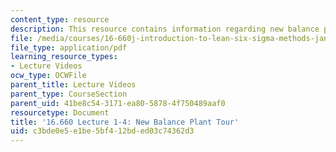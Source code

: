 ```yaml
---
content_type: resource
description: This resource contains information regarding new balance plant tour.
file: /media/courses/16-660j-introduction-to-lean-six-sigma-methods-january-iap-2012/c3bde0e5e1be5bf412bded03c74362d3_MIT16_660JIAP12_1-4.pdf
file_type: application/pdf
learning_resource_types:
- Lecture Videos
ocw_type: OCWFile
parent_title: Lecture Videos
parent_type: CourseSection
parent_uid: 41be8c54-3171-ea80-5878-4f750489aaf0
resourcetype: Document
title: '16.660 Lecture 1-4: New Balance Plant Tour'
uid: c3bde0e5-e1be-5bf4-12bd-ed03c74362d3
---
```

